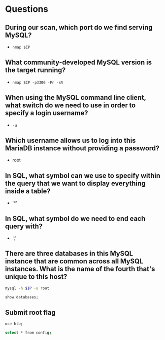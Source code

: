 # Questions

## During our scan, which port do we find serving MySQL?
- `nmap $IP`

## What community-developed MySQL version is the target running?
- `nmap $IP -p3306 -Pn -sV`

## When using the MySQL command line client, what switch do we need to use in order to specify a login username?
- `-u`

## Which username allows us to log into this MariaDB instance without providing a password?
- root

## In SQL, what symbol can we use to specify within the query that we want to display everything inside a table?
- '*'

## In SQL, what symbol do we need to end each query with?
- ';'

## There are three databases in this MySQL instance that are common across all MySQL instances. What is the name of the fourth that's unique to this host?

```bash
mysql -h $IP -u root

show databases;
```

## Submit root flag
```bash
use htb;

select * from config;
```